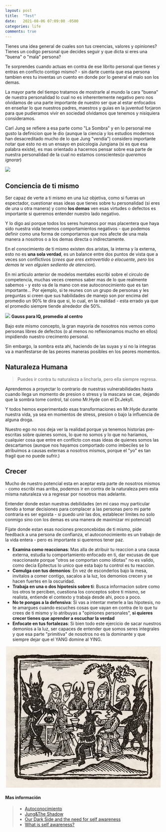 ```yaml
---
layout: post
title:  "Test"
date:   2021-08-06 07:09:00 -0500
categories: life
comments: true
---
```


Tienes una idea general de cuales son tus creencias, valores y opiniones?
Tienes un codigo personal que decides seguir y que dicta si eres una "buena" o "mala" persona?

Te sorprendes cuando actuas en contra de ese librito personal que tienes y entras en conflicto contigo mismo? - sin darte cuenta que esa persona tambien eres tu inventas un cuento en donde por lo general el malo son los demas.

La mayor parte del tiempo tratamos de mostrarle al mundo la cara "buena" de nuestra personalidad lo cual no es inherentemente negativo pero nos olvidamos de una parte importante de nuestro ser que al estar enfocados en enseñar lo que nuestros padres, maestros y guias en la juventud forjaron para que pudieramos vivir en sociedad olvidamos que tenemos y nisiquiera consideramos.

Carl Jung se refiere a esa parte como "La Sombra" y en lo personal me gusto la definicion que le dio (aunque la ciencia y los estudios modernos han desacreditado mucho de lo que Jung "vendia") considero importante notar que esto no es un ensayo en psicologia Jungiana (si es que esa palabra existe), es mas orientado a hacernos pensar sobre esa parte de nuestra personalidad de la cual no estamos conscientes(*o queremos ignorar*)

![](https://sursock.museum/sites/default/files/styles/full_original/public/header-shadow-learning.jpg?itok=t42RJQKF)

## Conciencia de ti mismo

Ser capaz de verte a ti mismo en una luz objetiva, como si fueras un espectador, cuestionar esas ideas que tienes sobre tu personalidad (si eres de una u otra manera) y como **los demas** ven esas virtudes o defectos es importante si queremos entender nuestro lado negativo.

Y lo digo asi porque todos los seres humanos por mas placentera que haya sido nuestra vida tenemos comportamientos negativos - que podemos definir como una forma de comportarnos que nos afecte de una mala manera a nosotros o a los demas directa o indirectamente.

En el conocimiento de ti mismo existen dos aristas, la interna y la externa, esto no es **una sola verdad**, es un balance entre dos puntos de vista que a veces son conflictivos (*crees que eres extrovertido o elocuente, pero los demas te ven alguien sediento de atencion*).

En mi articulo anterior de modelos mentales escribi sobre el circulo de competencia, muchas veces creemos saber mas de lo que realmente sabemos - y esto va de la mano con ese autoconocimiento que es tan importante... Por ejemplo, si te reunes con un grupo de personas y les preguntas si creen que sus habilidades de manejo son por encima del promedio un 90% te dira que si, lo cual, en la realidad - esta errado ya que el promedio siempre tiende alrededor dle 50%.

![](https://handinhandhomeschool.com/wp-content/uploads/2020/04/bellcurve.jpg)
**Gauss para IQ, promedio al centro**

Bajo este mismo concepto, la gran mayoria de nosotros nos vemos como personas libres de defectos (o al menos no reflexionamos mucho en ellos) impidiendo nuestro crecimento personal.

Sin embargo, la sombra esta ahi, haciendo de las suyas y si no la integras va a manifestarse de las peores maneras posibles en los peores momentos.

## Naturaleza Humana

> Puedes ir contra tu naturaleza a lincharla, pero ella siempre regresa.

Aprendemos a proyectar lo contrario de nuestras vulnerabilidades  hasta cuando llega un momento de presion o stress y la mascara se cae, dejando que la sombra tome control, tal como Mr.Hyde con el Dr.Jekyll.

Y todos hemos experimentado esas transformaciones en Mr.Hyde durante nuestra vida, ya sea en momentos de stress, presion o bajo la influencia de alguna droga.

Nuestro ego no nos deja ver la realidad porque ya tenemos historias pre-escritas sobre quienes somos, lo que no somos y lo que no hariamos, cualquier cosa que entre en conflicto con esas ideas de quienes somos las descartamos (aunque nos hayamos comportado como imbeciles se lo atribuimos a causas externas a nosotros mismos, porque el "yo" es tan fragil que no puede sufrir.)

## Crecer

Mucho de nuestro potencial esta en aceptar esta parte de nosotros mismos - como escribi mas arriba, podemos ir en contra de la naturaleza pero esta misma naturaleza va a regresar por nosotros mas adelante.

Entender donde estan nuestras debilidades (en mi caso muy particular tiendo a tomar decisiones para complacer a las personas pero mi parte contraria es ser egoista - si puedo unir las dos, establecer limites no solo conmigo sino con los demas es una manera de maximizar mi potencial)

Fijate donde estan esas nociones preconcebidas de ti mismo, pide feedback a una persona de confianza, el autoconocimiento es un trabajo de la vida entera - pero es importante si queremos tener paz.

- **Examina como reaccionas**: Mas alla de atribuir tu reaccion a una causa externa, estudia tu comportamiento enfocado en ti, dar excusas de que reaccionaste porque "otros se comportan como idiotas" no es valido, como decia Epitectus lo unico que esta bajo tu control es tu reaccion.
- **Comulga con tus demonios**: En vez de esconderlos bajo la mesa, invitalos a comer contigo, sacalos a la luz, los demonios crecen y se hacen fuertes en la oscuridad.
- **Trabaja en una o dos hipotesis sobre ti**: Busca informacion sobre como los otros te perciben, cuestiona los conceptos sobre ti mismo, se realista, entiende el contexto y trabaja desde ahi, poco a poco.
- **No te pongas a la defensiva**: Si vas a intentar meterle a las hipotesis, no te amargues cuando escuches cosas que vayan en contra de lo que tu crees de ti mismo y lo atribuyas a "opiniones personales", **si quieres crecer tienes que aprender a escuchar la verdad**
- **Enfocate en tus fortalezas**: Si bien todo este ejercicio de sacar nuestros demonios a la luz, ser capaces de entender que somos seres integrales y que esa parte "primitiva" de nosotros no es la dominante y que siempre dejar que el YANG domine al YING.

![](https://raw.githubusercontent.com/petesect18/notas/master/assets/Demonz.png)

#### Mas información ####
> + [Autoconocimiento](https://hbr.org/2018/01/what-self-awareness-really-is-and-how-to-cultivate-it)
> + [Jung&The Shadow](https://highexistence.com/carl-jung-shadow-guide-unconscious/)
> + [Our Dark Side and the need for self awareness](https://fromthegreennotebook.com/2019/04/22/our-dark-side-and-the-need-for-self-awareness/)
> + [What is self awareness?](https://positivepsychology.com/self-awareness-matters-how-you-can-be-more-self-aware/)
